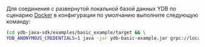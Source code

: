 Для соединения с развернутой локальной базой данных YDB по сценарию [Docker](../../../../../getting_started/self_hosted/ydb_docker.md) в конфигурации по умолчанию  выполните следующую команду:

``` bash
(cd ydb-java-sdk/examples/basic_example/target && \
YDB_ANONYMOUS_CREDENTIALS=1 java -jar ydb-basic-example.jar grpc://localhost:2136?database=/local )
```
